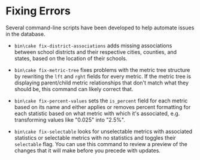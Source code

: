# Fixing Errors

Several command-line scripts have been developed to help automate issues in the database.

- `bin\cake fix-district-associations` adds missing associations between school districts and their respective cities, 
  counties, and states, based on the location of their schools.

- `bin\cake fix-metric-tree` fixes problems with the metric tree structure by rewriting the `lft` and `rght` fields for 
  every metric. If the metric tree is displaying parent/child metric relationships that don't match what they should be,
  this command can  likely correct that.

- `bin\cake fix-percent-values` sets the `is_percent` field for each metric based on its name and either applies or
  removes percent formatting for each statistic based on what metric with which it's associated, e.g. transforming
  values like "0.025" into "2.5%".  

- `bin\cake fix-selectable` looks for unselectable metrics with associated statistics or selectable metrics with no 
  statistics and toggles their `selectable` flag. You can use this command to review a preview of the changes that it 
  will make before you precede with updates.
